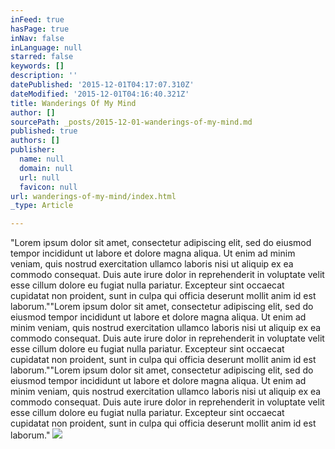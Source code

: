 ```yaml
---
inFeed: true
hasPage: true
inNav: false
inLanguage: null
starred: false
keywords: []
description: ''
datePublished: '2015-12-01T04:17:07.310Z'
dateModified: '2015-12-01T04:16:40.321Z'
title: Wanderings Of My Mind
author: []
sourcePath: _posts/2015-12-01-wanderings-of-my-mind.md
published: true
authors: []
publisher:
  name: null
  domain: null
  url: null
  favicon: null
url: wanderings-of-my-mind/index.html
_type: Article

---
```

"Lorem ipsum dolor sit amet, consectetur adipiscing elit, sed do eiusmod tempor incididunt ut labore et dolore magna aliqua. Ut enim ad minim veniam, quis nostrud exercitation ullamco laboris nisi ut aliquip ex ea commodo consequat. Duis aute irure dolor in reprehenderit in voluptate velit esse cillum dolore eu fugiat nulla pariatur. Excepteur sint occaecat cupidatat non proident, sunt in culpa qui officia deserunt mollit anim id est laborum.""Lorem ipsum dolor sit amet, consectetur adipiscing elit, sed do eiusmod tempor incididunt ut labore et dolore magna aliqua. Ut enim ad minim veniam, quis nostrud exercitation ullamco laboris nisi ut aliquip ex ea commodo consequat. Duis aute irure dolor in reprehenderit in voluptate velit esse cillum dolore eu fugiat nulla pariatur. Excepteur sint occaecat cupidatat non proident, sunt in culpa qui officia deserunt mollit anim id est laborum.""Lorem ipsum dolor sit amet, consectetur adipiscing elit, sed do eiusmod tempor incididunt ut labore et dolore magna aliqua. Ut enim ad minim veniam, quis nostrud exercitation ullamco laboris nisi ut aliquip ex ea commodo consequat. Duis aute irure dolor in reprehenderit in voluptate velit esse cillum dolore eu fugiat nulla pariatur. Excepteur sint occaecat cupidatat non proident, sunt in culpa qui officia deserunt mollit anim id est laborum."
![](https://the-grid-user-content.s3-us-west-2.amazonaws.com/db63f0e1-b41f-4b60-a7ab-7aa9091151e7.jpg)